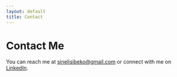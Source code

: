 ```yaml
---
layout: default
title: Contact
---
```


# Contact Me

You can reach me at sinelisibeko@gmail.com or connect with me on [LinkedIn](https://www.linkedin.com/in/sinelisiwe-sibeko-758201272/).
